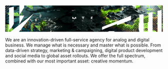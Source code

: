 [![GitHub header](https://github.com/jvmn/.github/blob/main/github-header.jpg?raw=true)](https://www.jvm.com/offices/jvm-neckar/)

We are an innovation-driven full-service agency for analog and digital business. We manage what is necessary and master what is possible. From data-driven strategy, marketing & campaigning, digital product development and social media to global asset rollouts. We offer the full spectrum, combined with our most important asset: creative momentum.
